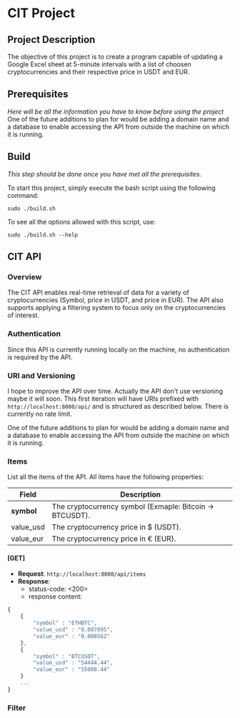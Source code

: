 # CIT Project

## Project Description

The objective of this project is to create a program capable of updating a Google Excel sheet at 5-minute intervals with a list of choosen cryptocurrencies and their respective price in USDT and EUR.

## Prerequisites

*Here will be all the information you have to know before using the project*
One of the future additions to plan for would be adding a domain name and a database to enable accessing the API from outside the machine on which it is running.
## Build

*This step should be done once you have met all the prerequisites.*

To start this project, simply execute the bash script using the following command:

```sudo ./build.sh```

To see all the options allowed with this script, use:

```sudo ./build.sh --help```

## CIT API

### Overview

The CIT API enables real-time retrieval of data for a variety of cryptocurrencies (Symbol, price in USDT, and price in EUR). The API also supports applying a filtering system to focus only on the cryptocurrencies of interest.

### Authentication

Since this API is currently running locally on the machine, no authentication is required by the API.

### URI and Versioning

I hope to improve the API over time. Actually the API don't use versioning maybe it will soon. This first iteration will have URIs prefixed with ```http://localhost:8000/api/``` and is structured as described below. There is currently no rate limit.

One of the future additions to plan for would be adding a domain name and a database to enable accessing the API from outside the machine on which it is running.

### Items

List all the items of the API.
All items have the following properties:

Field | Description
------|------------
**symbol** | The cryptocurrency symbol (Exmaple: Bitcoin -> BTCUSDT).
value_usd | The cryptocurrency price in $ (USDT).
value_eur | The cryptocurrency price in € (EUR).

#### \[GET\]

- **Request**: ```http://localhost:8000/api/items```
- **Response**:
    - status-code: <200>
    - response content:
```javascript
{
    {
        "symbol" : "ETHBTC",
        "value_usd" : "0.007895",
        "value_eur" : "0.008562"
    },
    {
        "symbol" : "BTCUSDT",
        "value_usd" : "54444.44",
        "value_eur" : "55008.44"
    }
    ...
}
```

### Filter